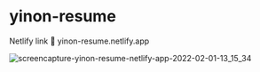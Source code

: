 # yinon-resume


Netlify link
🔗 yinon-resume.netlify.app

![screencapture-yinon-resume-netlify-app-2022-02-01-13_15_34](https://user-images.githubusercontent.com/98715066/151959035-36c84110-32c9-4261-85b6-fed594bcd4e3.png)
